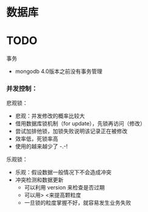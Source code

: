 # 数据库

# TODO

事务
* mongodb 4.0版本之前没有事务管理

### 并发控制：

悲观锁：
* 悲观：并发修改的概率比较大
* 借用数据库锁机制（for update），先锁再访问（修改）
* 尝试加排他锁，加锁失败说明该记录正在被修改
* 效率低，死锁率高
* 使用的越来越少了 -.-!

乐观锁：
* 乐观：假设数据一般情况下不会造成冲突
* 冲突检测和数据更新
  * 可以利用 version 来检查是否过期
  * 可以用> <来提高颗粒度
  * 一旦锁的粒度掌握不好，就容易发生业务失败

